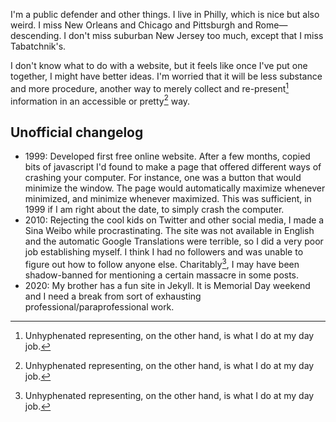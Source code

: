 I'm a public defender and other things. I live in Philly, which is nice but also weird. I miss New Orleans and Chicago and Pittsburgh and Rome—descending. I don't miss suburban New Jersey too much, except that I miss Tabatchnik's.

I don't know what to do with a website, but it feels like once I've put one together, I might have better ideas. I'm worried that it will be less substance and more procedure, another way to merely collect and re-present[^1] information in an accessible or pretty[^1] way.

## Unofficial changelog
* 1999: Developed first free online website. After a few months, copied bits of javascript I'd found to make a page that offered different ways of crashing your computer. For instance, one was a button that would minimize the window. The page would automatically maximize whenever minimized, and minimize whenever maximized. This was sufficient, in 1999 if I am right about the date, to simply crash the computer.
* 2010: Rejecting the cool kids on Twitter and other social media, I made a Sina Weibo while procrastinating. The site was not available in English and the automatic Google Translations were terrible, so I did a very poor job establishing myself. I think I had no followers and was unable to figure out how to follow anyone else. Charitably[^1], I may have been shadow-banned for mentioning a certain massacre in some posts.
* 2020: My brother has a fun site in Jekyll. It is Memorial Day weekend and I need a break from sort of exhausting professional/paraprofessional work.

[^1]: Unhyphenated representing, on the other hand, is what I do at my day job.
[^1]: Optimistic
